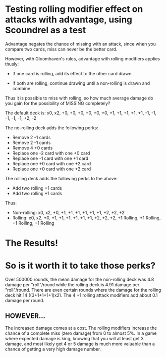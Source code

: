 # Testing rolling modifier effect on attacks with advantage, using Scoundrel as a test

Advantage negates the chance of missing with an attack, since when you compare two cards, miss can never be the better card.

However, with Gloomhaven's rules, advantage with rolling modifiers applies thusly:

* If one card is rolling, add its effect to the other card drawn

* If both are rolling, continue drawing until a non-rolling is drawn and combine

Thus it is possible to miss with rolling, so how much average damage do you gain for the possibility of MISSING completely?

The default deck is: x0, x2, +0, +0, +0, +0, +0, +0, +1, +1, +1, +1, +1, -1, -1, -1, -1, -1, +2, -2

The no-rolling deck adds the following perks:
* Remove 2 -1 cards
* Remove 2 -1 cards
* Remove 4 +0 cards
* Replace one -2 card with one +0 card
* Replace one -1 card with one +1 card
* Replace one +0 card with one +2 card
* Replace one +0 card with one +2 card

The rolling deck adds the following perks to the above:
* Add two rolling +1 cards
* Add two rolling +1 cards

Thus:
* Non-rolling: x0, x2, +0, +1, +1, +1, +1, +1, +1, +2, +2, +2
* Rolling: x0, x2, +0, +1, +1, +1, +1, +1, +1, +2, +2, +2, +1 Rolling, +1 Rolling, +1 Rolling, +1 Rolling

# The Results!

# So is it worth it to take those perks?

Over 500000 rounds, the mean damage for the non-rolling deck was 4.8 damage per "roll"/round while the rolling deck is 4.91 damage per "roll"/round. There are even certain rounds where the damage for the rolling deck hit 14 ((3+1+1+1+1)x2). The 4 +1 rolling attack modifiers add about 0.1 damage per round.

## HOWEVER...

The increased damage comes at a cost. The rolling modifiers increase the chance of a complete miss (zero damage) from 0 to almost 5%. In a game where expected damage is king, knowing that you will at least get 3 damage, and most likely get 4 or 5 damage is much more valuable than a chance of getting a very high damage number.
